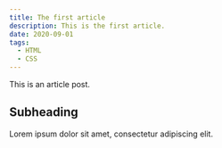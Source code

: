 ```yaml
---
title: The first article
description: This is the first article.
date: 2020-09-01
tags:
  - HTML
  - CSS
---
```


This is an article post.

## Subheading

Lorem ipsum dolor sit amet, consectetur adipiscing elit.